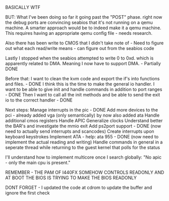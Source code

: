BASICALLY WTF

BUT:
What I've been doing so far it going past the "POST" phase. right now the debug ports are convincing seabios
that it's not running on a qemu machine. A smarter approach would be to indeed make it a qemu machine.
This requires having an appropriate qemu config file - needs research.

Also there has been write to CMOS that I didn't take note of - Need to figure out what each read/write means - can figure out from the seabios code

Lastly I stopped when the seabios attempted to write 0 to 0xd. which is apparently related to DMA.
Meaning I now have to support DMA. - Partially DONE

Before that:
I want to clean the kvm code and export the if's into functions and files. - DONE
I think this is the time to make the general io handler. I want to be able to give init and handle commands in addition to port ranges - DONE
Then I want to call all the init methods and be able to send the exit io to the correct handler - DONE

Next steps:
Manage interrupts in the pic - DONE
Add more devices to the pci - already added vga (only semantically) by now also added ata
Handle additional cmos registers
Handle APIC
Generalize clocks
Understand better the BAR's and investigate the mmio exit
Add ps2port support - DONE (now need to actually send interrupts and scancodes)
Create interrupts upon keyboard keystrokes
Implement ATA - help: ata 955 - DONE (now need to implement the actual reading and writing)
Handle commands in general in a seperate thread while returning to the guest kernel that polls for the status


I'll understand how to implement multicore once I search globally: "No apic - only the main cpu is present."

REMEMBER - THE PAM OF I440FX SOMEHOW CONTROLS READONLY AND AT BOOT THE BIOS IS TRYING TO MAKE THE BIOS READONLY

DONT FORGET - I updated the code at cdrom to update the buffer and ignore the first check